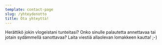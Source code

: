 ```yaml
---
template: contact-page
slug: /yhteydenotto
title: Ota yhteyttä!
---
```


Herättikö jokin vlogeistani tunteitasi? Onko sinulle palautetta annettavaa tai jotain sydämmellä sanottavaa? Laita viestiä allaolevan lomakkeen kautta! ;-)
